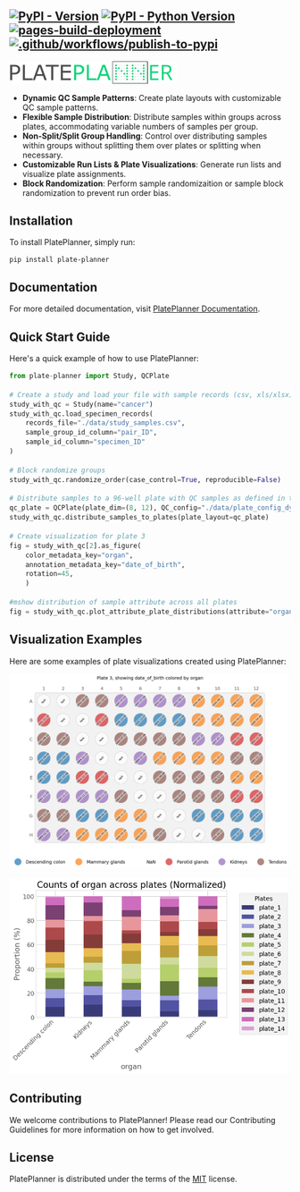 
[![PyPI - Version](https://img.shields.io/pypi/v/plate-planner.svg)](https://pypi.org/project/plate-planner)
[![PyPI - Python Version](https://img.shields.io/pypi/pyversions/plate-planner.svg)](https://pypi.org/project/plate-planner)
[![pages-build-deployment](https://github.com/ssi-dk/CD-MRG-PlatePlanner/actions/workflows/pages/pages-build-deployment/badge.svg?branch=main)](https://github.com/ssi-dk/CD-MRG-PlatePlanner/actions/workflows/pages/pages-build-deployment)
[![.github/workflows/publish-to-pypi](https://github.com/ssi-dk/CD-MRG-PlatePlanner/actions/workflows/publish-to-pypi.yml/badge.svg)](https://github.com/ssi-dk/CD-MRG-PlatePlanner/actions/workflows/publish-to-pypi.yml)
-----

<img src="docs/assets/logo.png" alt="PlatePlannerLogo" title="PlatePlannerLogo" width="300"/>


- **Dynamic QC Sample Patterns**: Create plate layouts with customizable QC sample patterns.
- **Flexible Sample Distribution**: Distribute samples within groups across plates, accommodating variable numbers of samples per group.
- **Non-Split/Split Group Handling**: Control over distributing samples within groups without splitting them over plates or splitting when necessary.
- **Customizable Run Lists & Plate Visualizations**: Generate run lists and visualize plate assignments.
- **Block Randomization**: Perform sample randomizaition or sample block randomization to prevent run order bias.

## Installation

To install PlatePlanner, simply run:

```console
pip install plate-planner
```

## Documentation

For more detailed documentation, visit [PlatePlanner Documentation](https://ssi-dk.github.io/CD-MRG-PlatePlanner/).

## Quick Start Guide

Here's a quick example of how to use PlatePlanner:

```py
from plate-planner import Study, QCPlate

# Create a study and load your file with sample records (csv, xls/xlsx)
study_with_qc = Study(name="cancer")
study_with_qc.load_specimen_records(
    records_file="./data/study_samples.csv",
    sample_group_id_column="pair_ID",
    sample_id_column="specimen_ID"
)

# Block randomize groups
study_with_qc.randomize_order(case_control=True, reproducible=False)

# Distribute samples to a 96-well plate with QC samples as defined in the toml file
qc_plate = QCPlate(plate_dim=(8, 12), QC_config="./data/plate_config_dynamic.toml")
study_with_qc.distribute_samples_to_plates(plate_layout=qc_plate)

# Create visualization for plate 3
fig = study_with_qc[2].as_figure(
    color_metadata_key="organ",
    annotation_metadata_key="date_of_birth",
    rotation=45,
    )

#mshow distribution of sample attribute across all plates
fig = study_with_qc.plot_attribute_plate_distributions(attribute="organ", normalize=True, plt_style="fivethirtyeight")

```

## Visualization Examples
Here are some examples of plate visualizations created using PlatePlanner:

![Alt text](docs/assets/qc_plate_layout_example.png "plate visualization example")

![Alt text](docs/assets/study_attribute_plate_distribution_example.png "attribute distribution across plates visualization example")

## Contributing

We welcome contributions to PlatePlanner! Please read our Contributing Guidelines for more information on how to get involved.

## License
PlatePlanner is distributed under the terms of the [MIT](https://spdx.org/licenses/MIT.html) license.


